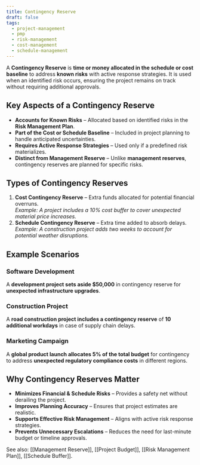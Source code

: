 ```yaml
---
title: Contingency Reserve
draft: false
tags:
  - project-management
  - pmp
  - risk-management
  - cost-management
  - schedule-management
---
```


A **Contingency Reserve** is **time or money allocated in the schedule or cost baseline** to address **known risks** with active response strategies. It is used when an identified risk occurs, ensuring the project remains on track without requiring additional approvals.

## Key Aspects of a Contingency Reserve
- **Accounts for Known Risks** – Allocated based on identified risks in the **Risk Management Plan**.
- **Part of the Cost or Schedule Baseline** – Included in project planning to handle anticipated uncertainties.
- **Requires Active Response Strategies** – Used only if a predefined risk materializes.
- **Distinct from Management Reserve** – Unlike **management reserves**, contingency reserves are planned for specific risks.

## Types of Contingency Reserves
1. **Cost Contingency Reserve** – Extra funds allocated for potential financial overruns.  
   *Example: A project includes a 10% cost buffer to cover unexpected material price increases.*
2. **Schedule Contingency Reserve** – Extra time added to absorb delays.  
   *Example: A construction project adds two weeks to account for potential weather disruptions.*

## Example Scenarios

### **Software Development**
A **development project sets aside $50,000** in contingency reserve for **unexpected infrastructure upgrades**.

### **Construction Project**
A **road construction project includes a contingency reserve** of **10 additional workdays** in case of supply chain delays.

### **Marketing Campaign**
A **global product launch allocates 5% of the total budget** for contingency to address **unexpected regulatory compliance costs** in different regions.

## Why Contingency Reserves Matter
- **Minimizes Financial & Schedule Risks** – Provides a safety net without derailing the project.
- **Improves Planning Accuracy** – Ensures that project estimates are realistic.
- **Supports Effective Risk Management** – Aligns with active risk response strategies.
- **Prevents Unnecessary Escalations** – Reduces the need for last-minute budget or timeline approvals.

See also: [[Management Reserve]], [[Project Budget]], [[Risk Management Plan]], [[Schedule Buffer]].

